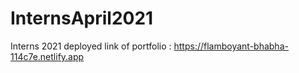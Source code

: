 # InternsApril2021
Interns 2021
deployed link of portfolio : https://flamboyant-bhabha-114c7e.netlify.app
